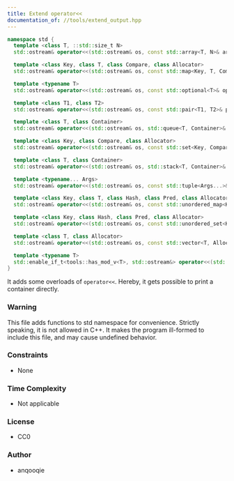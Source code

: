 ```yaml
---
title: Extend operator<<
documentation_of: //tools/extend_output.hpp
---
```


```cpp
namespace std {
  template <class T, ::std::size_t N>
  std::ostream& operator<<(std::ostream& os, const std::array<T, N>& array);

  template <class Key, class T, class Compare, class Allocator>
  std::ostream& operator<<(std::ostream& os, const std::map<Key, T, Compare, Allocator>& map);

  template <typename T>
  std::ostream& operator<<(std::ostream& os, const std::optional<T>& optional);

  template <class T1, class T2>
  std::ostream& operator<<(std::ostream& os, const std::pair<T1, T2>& pair);

  template <class T, class Container>
  std::ostream& operator<<(std::ostream& os, std::queue<T, Container>& queue);

  template <class Key, class Compare, class Allocator>
  std::ostream& operator<<(std::ostream& os, const std::set<Key, Compare, Allocator>& set);

  template <class T, class Container>
  std::ostream& operator<<(std::ostream& os, std::stack<T, Container>& stack);

  template <typename... Args>
  std::ostream& operator<<(std::ostream& os, const std::tuple<Args...>& tuple);

  template <class Key, class T, class Hash, class Pred, class Allocator>
  std::ostream& operator<<(std::ostream& os, const std::unordered_map<Key, T, Hash, Pred, Allocator>& unordered_map);

  template <class Key, class Hash, class Pred, class Allocator>
  std::ostream& operator<<(std::ostream& os, const std::unordered_set<Key, Hash, Pred, Allocator>& unordered_set);

  template <class T, class Allocator>
  std::ostream& operator<<(std::ostream& os, const std::vector<T, Allocator>& vector);

  template <typename T>
  std::enable_if_t<tools::has_mod_v<T>, std::ostream&> operator<<(std::ostream& os, const T& x);
}
```

It adds some overloads of `operator<<`.
Hereby, it gets possible to print a container directly.

### Warning
This file adds functions to std namespace for convenience.
Strictly speaking, it is not allowed in C++.
It makes the program ill-formed to include this file, and may cause undefined behavior.

### Constraints
- None

### Time Complexity
- Not applicable

### License
- CC0

### Author
- anqooqie
